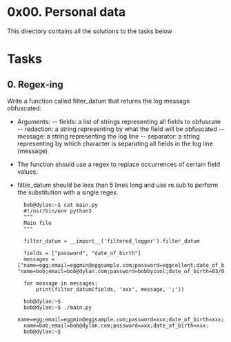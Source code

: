 # 0x00. Personal data
This directory contains all the solutions to the tasks below

# Tasks
## 0. Regex-ing
Write a function called filter_datum that returns the log message obfuscated:

- Arguments:
 -- fields: a list of strings representing all fields to obfuscate
-- redaction: a string representing by what the field will be obfuscated
-- message: a string representing the log line
-- separator: a string representing by which character is separating all fields in the log line (message)
- The function should use a regex to replace occurrences of certain field values.
- filter_datum should be less than 5 lines long and use re.sub to perform the substitution with a single regex.

        bob@dylan:~$ cat main.py
        #!/usr/bin/env python3
        """
        Main file
        """

        filter_datum = __import__('filtered_logger').filter_datum

        fields = ["password", "date_of_birth"]
        messages = ["name=egg;email=eggmin@eggsample.com;password=eggcellent;date_of_birth=12/12/1986;", "name=bob;email=bob@dylan.com;password=bobbycool;date_of_birth=03/04/1993;"]

        for message in messages:
            print(filter_datum(fields, 'xxx', message, ';'))

        bob@dylan:~$
        bob@dylan:~$ ./main.py
        name=egg;email=eggmin@eggsample.com;password=xxx;date_of_birth=xxx;
        name=bob;email=bob@dylan.com;password=xxx;date_of_birth=xxx;
        bob@dylan:~$